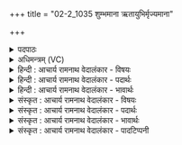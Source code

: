 +++
title = "02-2_1035 शुम्भमाना ऋतायुभिर्मृज्यमाना"

+++
<details><summary>पदपाठः</summary>

शु꣣म्भ꣡मा꣢नाः। ऋ꣣तायु꣡भिः꣢। मृ꣣ज्य꣢मा꣢नाः। ग꣡भ꣢꣯स्त्योः। प꣡व꣢꣯न्ते। वा꣡रे꣢꣯। अ꣣व्य꣡ये꣢। १०३५।
</details>

<details><summary>अधिमन्त्रम् (VC)</summary>

- पवमानः सोमः
- कश्यपो मारीचः
- गायत्री
- षड्जः
</details>

<details><summary>हिन्दी : आचार्य रामनाथ वेदालंकार - विषयः</summary>

अगले मन्त्र में फिर ब्रह्मानन्द-रस के प्रवाह का वर्णन है।
</details>

<details><summary>हिन्दी : आचार्य रामनाथ वेदालंकार - पदार्थः</summary>

पदार्थान्वय -  (शुम्भमानाः) शोभित होते हुए, (ऋतायुभिः) अध्यात्म-यज्ञ के अभिलाषियों द्वारा (गभस्त्योः) मन,बुद्धि-रूप द्यावापृथिवियों में (मृज्यमानाः) अलङ्कृत किये जाते हुए ब्रह्मानन्द-रूप सोमरस (अव्यये) अविनाशी (वारे) दोषों के निवारक अन्तरात्मा में (पवन्ते) प्रवाहित हो रहे हैं ॥२॥
</details>

<details><summary>हिन्दी : आचार्य रामनाथ वेदालंकार - भावार्थः</summary>

भावार्थ -  धर्ममेघ-समाधि में जब योगी के अन्तरात्मा में ब्रह्मानन्द के झरने झरते हैं,तब उसके मन,बुद्धि,प्राण,इन्द्रिय आदि सभी रस से सिंचे हुए के सदृश हो जाते हैं ॥२॥
</details>

<details><summary>संस्कृत : आचार्य रामनाथ वेदालंकार - विषयः</summary>

अथ पुनरपि ब्रह्मानन्दरसप्रवाहं वर्णयति।
</details>

<details><summary>संस्कृत : आचार्य रामनाथ वेदालंकार - पदार्थः</summary>

पदार्थान्वय -  (शुम्भमानाः) शोभमानाः,[शुम्भ शोभार्थे,तुदादिः।] (ऋतायुभिः) अध्यात्मयज्ञेच्छुभिः।[ऋतायुः यज्ञकामः। निरु० १०।४५। ऋतम् उपासनायज्ञमात्मनः कामयन्ते इति ऋतायवः तैः।] (गभस्त्योः) मनोबुद्धिरूपयोः द्यावापृथिव्योः (मृज्यमानाः) अलङ्क्रियमाणाः, [मृजू शौचालङ्कारयोः।]सोमाः ब्रह्मानन्दरसाः (अव्यये) अविनाशिनि (वारे) दोषाणां वारके अन्तरात्मनि (पवन्ते) प्रवहन्ति ॥२॥
</details>

<details><summary>संस्कृत : आचार्य रामनाथ वेदालंकार - भावार्थः</summary>

भावार्थ -  धर्ममेघसमाधौ यदा योगिनोऽन्तरात्मनि ब्रह्मानन्दनिर्झरा निर्झरन्ति तदा तस्य मनोबुद्धिप्राणेन्द्रियादीनि सर्वाण्यपि रससिक्तानीव जायन्ते ॥२॥
</details>

<details><summary>संस्कृत : आचार्य रामनाथ वेदालंकार - पादटिप्पनी</summary>

टिप्पनी -   १. ऋ० ९।६४।५।
</details>